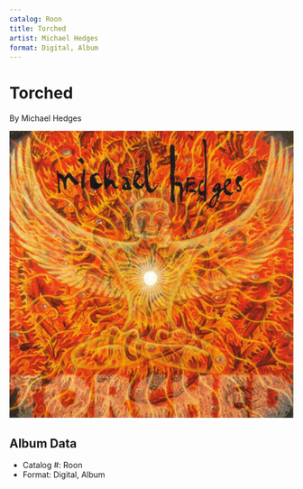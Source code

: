 ```yaml
---
catalog: Roon
title: Torched
artist: Michael Hedges
format: Digital, Album
---
```


# Torched

By Michael Hedges

![](../../assets/albumcovers/Michael_Hedges-Torched.png)

## Album Data

- Catalog #: Roon
- Format: Digital, Album

